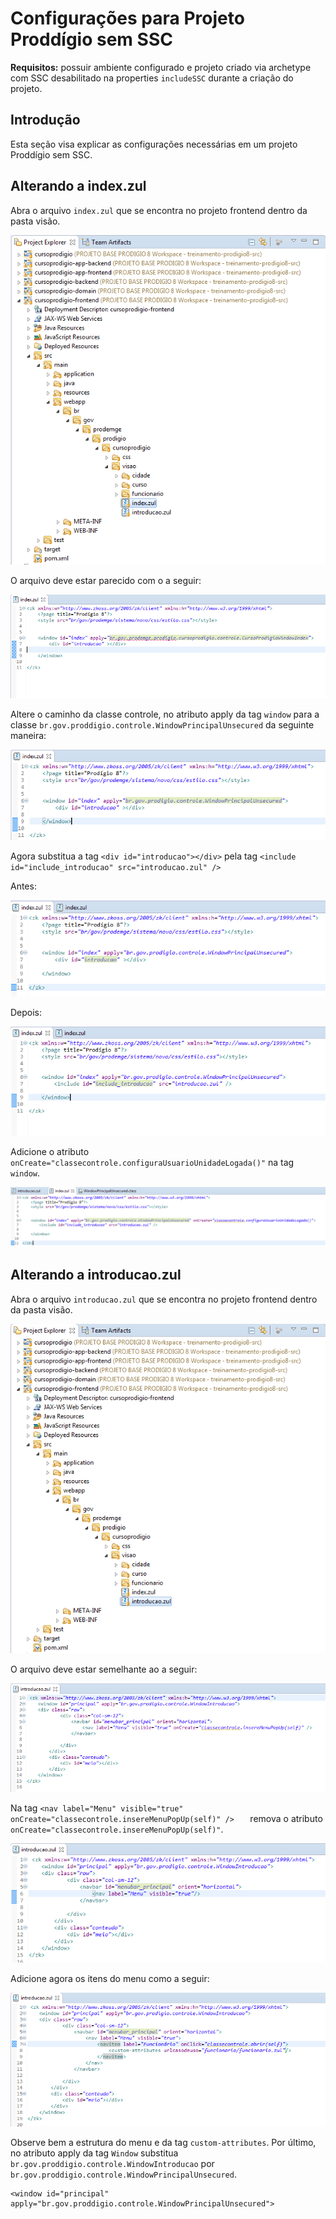 # Configurações para Projeto Proddígio sem SSC

**Requisitos:** possuir ambiente configurado e projeto criado via archetype com SSC desabilitado na properties ``includeSSC`` durante a criação do projeto.

## Introdução

Esta seção visa explicar as configurações necessárias em um projeto Proddígio sem SSC.

## Alterando a index.zul

Abra o arquivo ``index.zul`` que se encontra no projeto frontend dentro da pasta visão.

![](imagens/projeto_sem_ssc_1.png)

O arquivo deve estar parecido com o a seguir:

![](imagens/projeto_sem_ssc_2.png)

Altere o caminho da classe controle, no atributo apply da tag ``window`` para a classe ``br.gov.proddigio.controle.WindowPrincipalUnsecured`` da seguinte maneira:

![](imagens/projeto_sem_ssc_3.png)
 
Agora substitua a tag ``<div id="introducao"></div>``
pela tag ``<include id="include_introducao" src="introducao.zul" />``

Antes:

![](imagens/projeto_sem_ssc_4.png)

Depois:

![](imagens/projeto_sem_ssc_5.png)


Adicione o atributo ``onCreate="classecontrole.configuraUsuarioUnidadeLogada()"`` na tag ``window``.

![](imagens/projeto_sem_ssc_6.png)

## Alterando a introducao.zul

Abra o arquivo ``introducao.zul`` que se encontra no projeto frontend dentro da pasta visão.

![](imagens/projeto_sem_ssc_7.png)

O arquivo deve estar semelhante ao a seguir:

![](imagens/projeto_sem_ssc_8.png)

Na tag ``<nav label="Menu" visible="true" onCreate="classecontrole.insereMenuPopUp(self)" />   ``
remova o atributo ``onCreate="classecontrole.insereMenuPopUp(self)"``.

![](imagens/projeto_sem_ssc_9.png)

Adicione agora os itens do menu como a seguir:

![](imagens/projeto_sem_ssc_10.png)

Observe bem a estrutura do menu e da tag ``custom-attributes``.
Por último, no atributo apply da tag ``Window`` substitua ``br.gov.proddigio.controle.WindowIntroducao`` por ``br.gov.proddigio.controle.WindowPrincipalUnsecured``.

	<window id="principal" apply="br.gov.proddigio.controle.WindowPrincipalUnsecured">	


